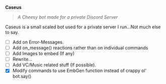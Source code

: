 **__Caseus__**
>_A Cheesy bot made for a private Discord Server_

Caseus is a small scaled bot used for a private server I run...Not much else to say.

- [ ] Add on Error-Messages.
- [ ] Add on_message() reactions rather than on individual commands
- [ ] Add Images to embed (If any)
- [ ] Rewrite...
- [ ] Add VC/Music related stuff (If possible).
- [X] Modify commands to use EmbGen function instead of crappy ol' bot.say()
